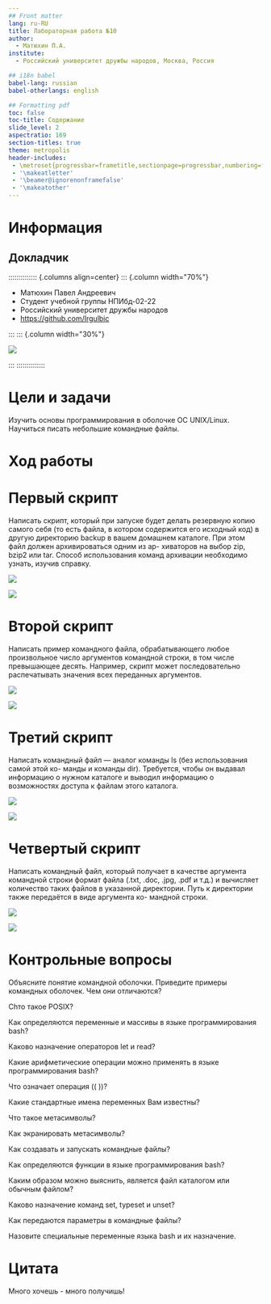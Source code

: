 ```yaml
---
## Front matter
lang: ru-RU
title: Лабораторная работа №10
author:
  - Матюхин П.А.
institute:
  - Российский университет дружбы народов, Москва, Россия

## i18n babel
babel-lang: russian
babel-otherlangs: english

## Formatting pdf
toc: false
toc-title: Содержание
slide_level: 2
aspectratio: 169
section-titles: true
theme: metropolis
header-includes:
 - \metroset{progressbar=frametitle,sectionpage=progressbar,numbering=fraction}
 - '\makeatletter'
 - '\beamer@ignorenonframefalse'
 - '\makeatother'
---
```


# Информация

## Докладчик

:::::::::::::: {.columns align=center}
::: {.column width="70%"}

  * Матюхин Павел Андреевич
  * Студент учебной группы НПИбд-02-22
  * Российский университет дружбы народов
  * <https://github.com/Irgulbic>

:::
::: {.column width="30%"}

![](./image/me.jpg)

:::
::::::::::::::




# Цели и задачи

Изучить основы программирования в оболочке ОС UNIX/Linux. Научиться писать
небольшие командные файлы.

# Ход работы 

# Первый скрипт

Написать скрипт, который при запуске будет делать резервную копию самого себя (то
есть файла, в котором содержится его исходный код) в другую директорию backup
в вашем домашнем каталоге. При этом файл должен архивироваться одним из ар-
хиваторов на выбор zip, bzip2 или tar. Способ использования команд архивации
необходимо узнать, изучив справку.

![](./image/2.png)

![](./image/3.png)

# Второй скрипт

Написать пример командного файла, обрабатывающего любое произвольное число
аргументов командной строки, в том числе превышающее десять. Например, скрипт
может последовательно распечатывать значения всех переданных аргументов.

![](./image/4.png)

![](./image/5.png)

# Третий скрипт 

Написать командный файл — аналог команды ls (без использования самой этой ко-
манды и команды dir). Требуется, чтобы он выдавал информацию о нужном каталоге
и выводил информацию о возможностях доступа к файлам этого каталога.

![](./image/6.png)

![](./image/7.png)


# Четвертый скрипт

Написать командный файл, который получает в качестве аргумента командной строки
формат файла (.txt, .doc, .jpg, .pdf и т.д.) и вычисляет количество таких файлов
в указанной директории. Путь к директории также передаётся в виде аргумента ко-
мандной строки.

![](./image/8.png)

![](./image/9.png)

# Контрольные вопросы

Объясните понятие командной оболочки. Приведите примеры командных оболочек.
Чем они отличаются?

Chто такое POSIX?

Как определяются переменные и массивы в языке программирования bash?

Каково назначение операторов let и read?

Какие арифметические операции можно применять в языке программирования bash?

Что означает операция (( ))?

Какие стандартные имена переменных Вам известны?

Что такое метасимволы?

Как экранировать метасимволы?

Как создавать и запускать командные файлы?

Как определяются функции в языке программирования bash?

Каким образом можно выяснить, является файл каталогом или обычным файлом?

Каково назначение команд set, typeset и unset?

Как передаются параметры в командные файлы?

Назовите специальные переменные языка bash и их назначение.

# Цитата

Много хочешь - много получишь!

#

